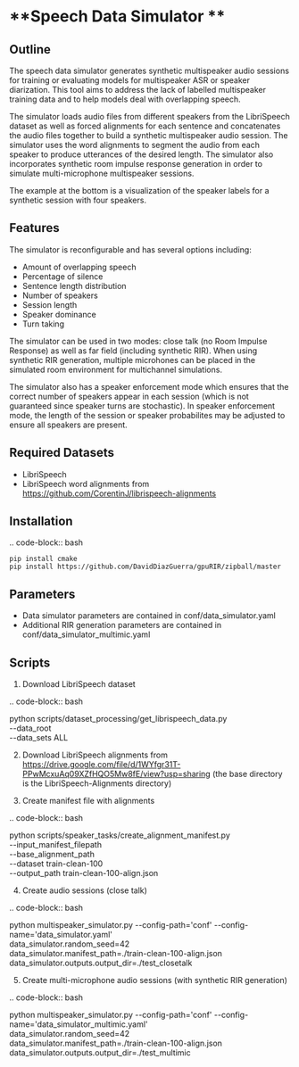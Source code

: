 **Speech Data Simulator **
===============

Outline
------------

The speech data simulator generates synthetic multispeaker audio sessions for training or evaluating models for multispeaker ASR or speaker diarization. This tool aims to address the lack of labelled multispeaker training data and to help models deal with overlapping speech.

The simulator loads audio files from different speakers from the LibriSpeech dataset as well as forced alignments for each sentence and concatenates the audio files together to build a synthetic multispeaker audio session. The simulator uses the word alignments to segment the audio from each speaker to produce utterances of the desired length. The simulator also incorporates synthetic room impulse response generation in order to simulate multi-microphone multispeaker sessions.


The example at the bottom is a visualization of the speaker labels for a synthetic session with four speakers.

Features
------------

The simulator is reconfigurable and has several options including:

* Amount of overlapping speech
* Percentage of silence
* Sentence length distribution
* Number of speakers
* Session length
* Speaker dominance
* Turn taking

The simulator can be used in two modes: close talk (no Room Impulse Response) as well as far field (including synthetic RIR). When using synthetic RIR generation, multiple microhones can be placed in the simulated room environment for multichannel simulations.

The simulator also has a speaker enforcement mode which ensures that the correct number of speakers appear in each session (which is not guaranteed since speaker turns are stochastic). In speaker enforcement mode, the length of the session or speaker probabilites may be adjusted to ensure all speakers are present.

Required Datasets
------------

* LibriSpeech
* LibriSpeech word alignments from https://github.com/CorentinJ/librispeech-alignments

Installation
------------

.. code-block:: bash

    pip install cmake
    pip install https://github.com/DavidDiazGuerra/gpuRIR/zipball/master


Parameters
------------

* Data simulator parameters are contained in conf/data_simulator.yaml
* Additional RIR generation parameters are contained in conf/data_simulator_multimic.yaml

Scripts
------------

1. Download LibriSpeech dataset

.. code-block:: bash

  python scripts/dataset_processing/get_librispeech_data.py \
    --data_root <path to download LibriSpeech dataset to> \
    --data_sets ALL

2. Download LibriSpeech alignments from https://drive.google.com/file/d/1WYfgr31T-PPwMcxuAq09XZfHQO5Mw8fE/view?usp=sharing (the base directory is the LibriSpeech-Alignments directory)

3. Create manifest file with alignments

.. code-block:: bash

  python scripts/speaker_tasks/create_alignment_manifest.py \
    --input_manifest_filepath <Path to train_clean_100.json manifest file> \
    --base_alignment_path <Path to LibriSpeech_Alignments directory> \
    --dataset train-clean-100 \
    --output_path train-clean-100-align.json

4. Create audio sessions (close talk)

.. code-block:: bash

  python multispeaker_simulator.py --config-path='conf' --config-name='data_simulator.yaml' \
    data_simulator.random_seed=42 \
    data_simulator.manifest_path=./train-clean-100-align.json \
    data_simulator.outputs.output_dir=./test_closetalk

5. Create multi-microphone audio sessions (with synthetic RIR generation)

.. code-block:: bash

  python multispeaker_simulator.py --config-path='conf' --config-name='data_simulator_multimic.yaml' \
    data_simulator.random_seed=42 \
    data_simulator.manifest_path=./train-clean-100-align.json \
    data_simulator.outputs.output_dir=./test_multimic
